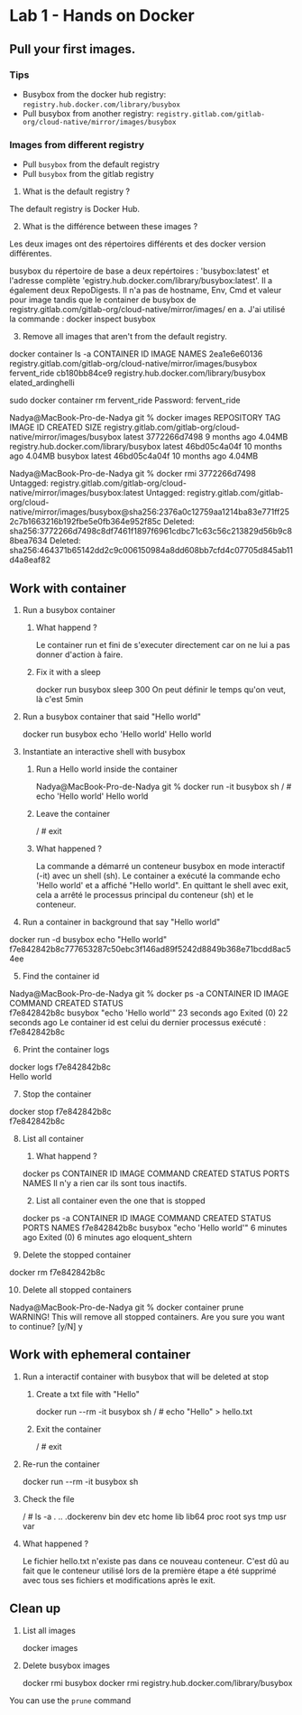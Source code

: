 # Lab 1 - Hands on Docker

## Pull your first images.

### Tips

- Busybox from the docker hub registry: `registry.hub.docker.com/library/busybox`
- Pull busybox from another registry: `registry.gitlab.com/gitlab-org/cloud-native/mirror/images/busybox`

### Images from different registry

- Pull `busybox` from the default registry
- Pull `busybox` from the gitlab registry

1. What is the default registry ?

The default registry is Docker Hub.

2. What is the différence between these images ?

Les deux images ont des répertoires différents et des docker version différentes.

busybox du répertoire de base a deux repértoires : 'busybox:latest' et l'adresse complète 'egistry.hub.docker.com/library/busybox:latest'. 
Il a également deux RepoDigests. 
Il n'a pas de hostname, Env, Cmd et valeur pour image tandis que le container de busybox de registry.gitlab.com/gitlab-org/cloud-native/mirror/images/ en a. 
J'ai utilisé la commande : docker inspect busybox

3. Remove all images that aren't from the default registry.

docker container ls -a
CONTAINER ID   IMAGE                                                                           NAMES
2ea1e6e60136   registry.gitlab.com/gitlab-org/cloud-native/mirror/images/busybox              fervent_ride
cb180bb84ce9   registry.hub.docker.com/library/busybox                                        elated_ardinghelli

sudo docker container rm fervent_ride
Password:
fervent_ride

Nadya@MacBook-Pro-de-Nadya git % docker images
REPOSITORY                                                          TAG                    IMAGE ID       CREATED         SIZE
registry.gitlab.com/gitlab-org/cloud-native/mirror/images/busybox   latest                 3772266d7498   9 months ago    4.04MB
registry.hub.docker.com/library/busybox                             latest                 46bd05c4a04f   10 months ago   4.04MB
busybox                                                             latest                 46bd05c4a04f   10 months ago   4.04MB

Nadya@MacBook-Pro-de-Nadya git % docker rmi 3772266d7498                                                     
Untagged: registry.gitlab.com/gitlab-org/cloud-native/mirror/images/busybox:latest
Untagged: registry.gitlab.com/gitlab-org/cloud-native/mirror/images/busybox@sha256:2376a0c12759aa1214ba83e771ff252c7b1663216b192fbe5e0fb364e952f85c
Deleted: sha256:3772266d7498c8df7461f1897f6961cdbc71c63c56c213829d56b9c88bea7634
Deleted: sha256:464371b65142dd2c9c006150984a8dd608bb7cfd4c07705d845ab11d4a8eaf82

## Work with container

1. Run a busybox container
   1. What happend ?
      
      Le container run et fini de s'executer directement car on ne lui a pas donner d'action à faire. 
   2. Fix it with a sleep
      
      docker run busybox sleep 300
      On peut définir le temps qu'on veut, là c'est 5min

2. Run a busybox container that said "Hello world"
   
   docker run busybox echo 'Hello world'
   Hello world

3. Instantiate an interactive shell with busybox
   
   1. Run a Hello world inside the container
      
      Nadya@MacBook-Pro-de-Nadya git % docker run -it busybox sh
      / # echo 'Hello world'
      Hello world
   2. Leave the container
   
      / # exit
   3. What happened ?
      
      La commande a démarré un conteneur busybox en mode interactif (-it) avec un shell (sh). 
      Le container a exécuté la commande  echo 'Hello world' et a affiché "Hello world".
      En quittant le shell avec exit, cela a arrêté le processus principal du conteneur (sh) et le conteneur.
      
4. Run a container in background that say "Hello world"
   
docker run -d busybox echo "Hello world"
f7e842842b8c777653287c50ebc3f146ad89f5242d8849b368e71bcdd8ac54ee

5. Find the container id
   
Nadya@MacBook-Pro-de-Nadya git % docker ps -a
CONTAINER ID   IMAGE                                     COMMAND                CREATED          STATUS                        
f7e842842b8c   busybox                                   "echo 'Hello world'"   23 seconds ago   Exited (0) 22 seconds ago
Le container id est celui du dernier processus exécuté : f7e842842b8c

6. Print the container logs
   
docker logs f7e842842b8c  
Hello world

7. Stop the container
   
docker stop f7e842842b8c  
f7e842842b8c

8. List all container
   
   1. What happend ?
      
   docker ps
   CONTAINER ID   IMAGE     COMMAND   CREATED   STATUS    PORTS     NAMES
   Il n'y a rien car ils sont tous inactifs. 

   2. List all container even the one that is stopped
      
   docker ps -a
   CONTAINER ID   IMAGE          COMMAND                CREATED          STATUS                        PORTS     NAMES
   f7e842842b8c   busybox        "echo 'Hello world'"   6 minutes ago    Exited (0) 6 minutes ago                eloquent_shtern

9. Delete the stopped container
    
docker rm f7e842842b8c

10. Delete all stopped containers
    
Nadya@MacBook-Pro-de-Nadya git % docker container prune          
WARNING! This will remove all stopped containers.
Are you sure you want to continue? [y/N] y


## Work with ephemeral container

1. Run a interactif container with busybox that will be deleted at stop
   1. Create a txt file with "Hello"
      
      docker run --rm -it busybox sh
      / # echo "Hello" > hello.txt
   2. Exit the container
      
      / # exit
2. Re-run the container
   
   docker run --rm -it busybox sh
3. Check the file
   
   / # ls -a
   .           ..          .dockerenv  bin         dev         etc         home        lib         lib64       proc        root        sys         tmp         usr         var
4. What happened ?
   
   Le fichier hello.txt n'existe pas dans ce nouveau conteneur. 
   C'est dû au fait que le conteneur utilisé lors de la première étape a été supprimé avec tous ses fichiers et modifications après le exit. 

## Clean up

1. List all images
   
   docker images
2. Delete busybox images
   
   docker rmi busybox
   docker rmi registry.hub.docker.com/library/busybox

You can use the `prune` command
